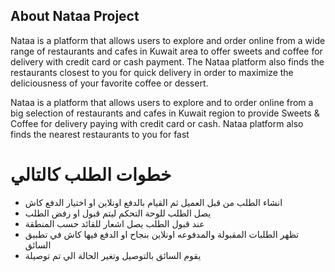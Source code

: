 ## About Nataa Project
 
Nataa is a platform that allows users to explore and order online from a wide range of restaurants and cafes in Kuwait area to offer sweets and coffee for delivery with credit card or cash payment. The Nataa platform also finds the restaurants closest to you for quick delivery in order to maximize the deliciousness of your favorite coffee or dessert.

Nataa is a platform that allows users to explore and to order online from a big selection of restaurants and cafes in Kuwait region to provide Sweets & Coffee for delivery paying with credit card or cash. Nataa platform also finds the nearest restaurants to you for fast



# خطوات الطلب كالتالي 
- انشاء الطلب من قبل العميل ثم القيام بالدفع اونلاين او اختيار الدفع كاش
- يصل الطلب للوحة التحكم ليتم قبول او رفض الطلب
- عند قبول الطلب يصل اشعار للقائد حسب المنطقة
- تظهر الطلبات المقبولة والمدفوعه اونلاين بنجاح او الدفع فيها كاش في تطبيق السائق 
- يقوم السائق بالتوصيل وتغير الحالة الي تم توصيلة
